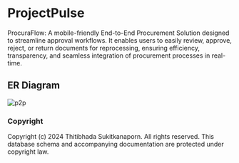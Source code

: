 # ProjectPulse
ProcuraFlow: A mobile-friendly End-to-End Procurement Solution designed to streamline approval workflows. It enables users to easily review, approve, reject, or return documents for reprocessing, ensuring efficiency, transparency, and seamless integration of procurement processes in real-time.

## ER Diagram 
![p2p](https://github.com/user-attachments/assets/f35dda14-4e40-4246-8a93-d224dbb89539)

### Copyright
Copyright (c) 2024 Thitibhada Sukitkanaporn. All rights reserved.
This database schema and accompanying documentation are protected under copyright law.
